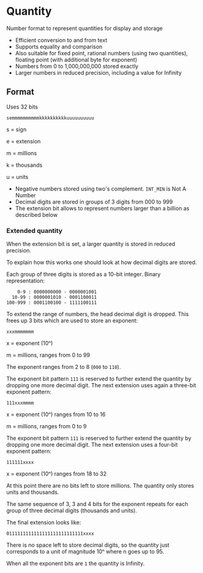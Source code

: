 # Quantity
Number format to represent quantities for display and storage

* Efficient conversion to and from text
* Supports equality and comparison
* Also suitable for fixed point, rational numbers (using two quantities), floating point (with additional byte for exponent)
* Numbers from 0 to 1,000,000,000 stored exactly
* Larger numbers in reduced precision, including a value for Infinity

## Format

Uses 32 bits

~~~
semmmmmmmmmmkkkkkkkkkkuuuuuuuuuu
~~~

s
  = sign

e
  = extension

m
  = millions

k
  = thousands

u
  = units

* Negative numbers stored using two's complement. `INT_MIN` is Not A Number
* Decimal digits are stored in groups of 3 digits from 000 to 999
* The extension bit allows to represent numbers larger than a billion as described below

### Extended quantity

When the extension bit is set, a larger quantity is stored in reduced precision.

To explain how this works one should look at how decimal digits are stored.

Each group of three digits is stored as a 10-bit integer. Binary representation:

~~~
    0-9 : 0000000000 - 0000001001
  10-99 : 0000001010 - 0001100011
100-999 : 0001100100 - 1111100111
~~~

To extend the range of numbers, the head decimal digit is dropped. This frees up 3 bits which are used to store an exponent:

~~~
xxxmmmmmmm
~~~

x
  = exponent (10ⁿ)

m
  = millions, ranges from 0 to 99

The exponent ranges from 2 to 8 (`000` to `110`).

The exponent bit pattern `111` is reserved to further extend the quantity by dropping one more decimal digit.
The next extension uses again a three-bit exponent pattern:

~~~
111xxxmmmm
~~~

x
  = exponent (10ⁿ) ranges from 10 to 16

m
  = millions, ranges from 0 to 9

The exponent bit pattern `111` is reserved to further extend the quantity by dropping one more decimal digit.
The next extension uses a four-bit exponent pattern:

~~~
111111xxxx
~~~

x
  = exponent (10ⁿ) ranges from 18 to 32

At this point there are no bits left to store millions. The quantity only stores units and thousands.

The same sequence of 3, 3 and 4 bits for the exponent repeats for each group of three decimal digits (thousands and units).

The final extension looks like:

~~~
0111111111111111111111111111xxxx
~~~

There is no space left to store decimal digits, so the quantity just corresponds to a unit of magnitude 10ⁿ where n goes up to 95.

When all the exponent bits are `1` the quantity is Infinity.
